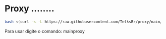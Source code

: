 # Proxy ........

```sh
bash <(curl -s -L https://raw.githubusercontent.com/TelksBr/proxy/main/install.sh?token=GHSAT0AAAAAACDDYDJKJKTNDN7GPFVOXCQ4ZHCLSYQ)

```
Para usar digite o comando: mainproxy


